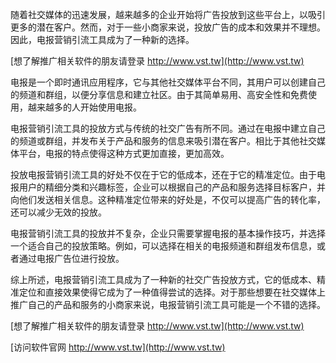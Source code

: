 随着社交媒体的迅速发展，越来越多的企业开始将广告投放到这些平台上，以吸引更多的潜在客户。然而，对于一些小商家来说，投放广告的成本和效果并不理想。因此，电报营销引流工具成为了一种新的选择。

[想了解推广相关软件的朋友请登录 http://www.vst.tw](http://www.vst.tw)

电报是一个即时通讯应用程序，它与其他社交媒体平台不同，其用户可以创建自己的频道和群组，以便分享信息和建立社区。由于其简单易用、高安全性和免费使用，越来越多的人开始使用电报。

电报营销引流工具的投放方式与传统的社交广告有所不同。通过在电报中建立自己的频道或群组，并发布关于产品和服务的信息来吸引潜在客户。相比于其他社交媒体平台，电报的特点使得这种方式更加直接，更加高效。

投放电报营销引流工具的好处不仅在于它的低成本，还在于它的精准定位。由于电报用户的精细分类和兴趣标签，企业可以根据自己的产品和服务选择目标客户，并向他们发送相关信息。这种精准定位带来的好处是，不仅可以提高广告的转化率，还可以减少无效的投放。

电报营销引流工具的投放并不复杂，企业只需要掌握电报的基本操作技巧，并选择一个适合自己的投放策略。例如，可以选择在相关的电报频道和群组发布信息，或者通过电报广告位进行投放。

综上所述，电报营销引流工具成为了一种新的社交广告投放方式，它的低成本、精准定位和直接效果使得它成为了一种值得尝试的选择。对于那些想要在社交媒体上推广自己的产品和服务的小商家来说，电报营销引流工具可能是一个不错的选择。

[想了解推广相关软件的朋友请登录 http://www.vst.tw](http://www.vst.tw)


[访问软件官网 http://www.vst.tw](http://www.vst.tw)
